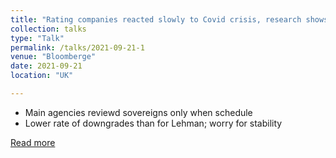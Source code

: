 ```yaml
---
title: "Rating companies reacted slowly to Covid crisis, research shows"
collection: talks
type: "Talk"
permalink: /talks/2021-09-21-1
venue: "Bloomberge"
date: 2021-09-21
location: "UK"

---
```

* Main agencies reviewd sovereigns only when schedule
* Lower rate of downgrades than for Lehman; worry for stability
  
[Read more](https://www.bloomberg.com/news/articles/2021-09-21/ratings-companies-reacted-slowly-to-covid-crisis-research-shows)
